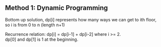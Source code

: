 ## Method 1: Dynamic Programming

Bottom up solution, dp[i] represents how many ways we can get to ith floor, so i is from 0 to n (length n+1) </br>

Recurrence relation:
dp[i] = dp[i-1] + dp[i-2] where i >= 2. </br>
dp[0] and dp[1] is 1 at the beginning.
